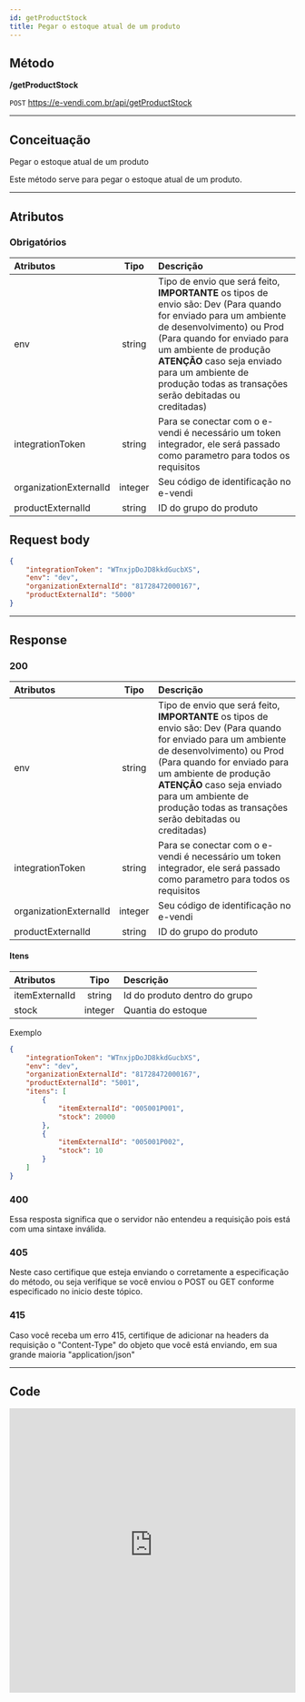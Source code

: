 ```yaml
---
id: getProductStock
title: Pegar o estoque atual de um produto
---
```


## Método

**/getProductStock**

`POST` https://e-vendi.com.br/api/getProductStock

---

## Conceituação 

Pegar o estoque atual de um produto

Este método serve para pegar o estoque atual de um produto.

---

## Atributos

### Obrigatórios

| Atributos | Tipo | Descrição |
| :-- | :-: | :-- |
| env | string | Tipo de envio que será feito, **IMPORTANTE** os tipos de envio são: Dev (Para quando for enviado para um ambiente de desenvolvimento) ou Prod (Para quando for enviado para um ambiente de produção **ATENÇÃO** caso seja enviado para um ambiente de produção todas as transações serão debitadas ou creditadas) |
| integrationToken | string | Para se conectar com o e-vendi é necessário um token integrador, ele será passado como parametro para todos os requisitos | 
| organizationExternalId | integer | Seu código de identificação no e-vendi |
| productExternalId | string | ID do grupo do produto |

## Request body

```json
{
	"integrationToken": "WTnxjpDoJD8kkdGucbXS",
	"env": "dev",
	"organizationExternalId": "81728472000167",
	"productExternalId": "5000"
}
```

---

## Response

### 200

| Atributos | Tipo | Descrição |
| :-- | :-: | :-- |
| env | string | Tipo de envio que será feito, **IMPORTANTE** os tipos de envio são: Dev (Para quando for enviado para um ambiente de desenvolvimento) ou Prod (Para quando for enviado para um ambiente de produção **ATENÇÃO** caso seja enviado para um ambiente de produção todas as transações serão debitadas ou creditadas) |
| integrationToken | string | Para se conectar com o e-vendi é necessário um token integrador, ele será passado como parametro para todos os requisitos | 
| organizationExternalId | integer | Seu código de identificação no e-vendi |
| productExternalId | string | ID do grupo do produto |

#### Itens

| Atributos | Tipo | Descrição |
| :-- | :-: | :-- |
| itemExternalId | string | Id do produto dentro do grupo | 
| stock | integer | Quantia do estoque |

Exemplo

```json
{
    "integrationToken": "WTnxjpDoJD8kkdGucbXS",
    "env": "dev",
    "organizationExternalId": "81728472000167",
    "productExternalId": "5001",
    "itens": [
        {
            "itemExternalId": "005001P001",
            "stock": 20000
        },
        {
            "itemExternalId": "005001P002",
            "stock": 10
        }
    ]
}
```
### 400 

Essa resposta significa que o servidor não entendeu a requisição pois está com uma sintaxe inválida.

### 405

Neste caso certifique que esteja enviando o corretamente a especificação do método, ou seja verifique se você enviou o POST ou GET conforme especificado no inicio deste tópico.

### 415

Caso você receba um erro 415, certifique de adicionar na headers da requisição o "Content-Type" do objeto que você está enviando, em sua grande maioria "application/json"

---

## Code

<iframe src="https://raw.githubusercontent.com/e-vendi/e-vendi-docs/main/json-examples/getProductStock.json" frameborder="0" scrolling="no" width="100%" height="500px" seamless></iframe>
